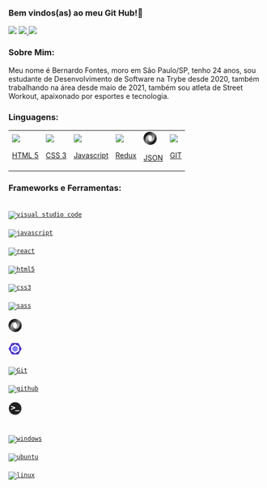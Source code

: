 ### Bem vindos(as) ao meu Git Hub!👋

<img src="https://img.icons8.com/color/48/000000/brazil.png"/>

<a href="https://www.linkedin.com/in/bernardo-fontes-/">
  <img src="https://img.icons8.com/office/40/000000/linkedin.png"/>
</a>
<a href="https://www.instagram.com/sw_berna/">
  <img src="https://img.icons8.com/doodle/40/000000/instagram-new.png"/>
</a>

### Sobre Mim:
Meu nome é Bernardo Fontes, moro em São Paulo/SP, tenho 24 anos, sou estudante de Desenvolvimento de Software na Trybe desde 2020, também trabalhando na área desde maio de 2021, também sou atleta de Street Workout, apaixonado por esportes e tecnologia.


### Linguagens:
<table>
  <tr>
    <td>
      <a href="">
        <img src="https://img.icons8.com/color/40/000000/html-5--v1.png"/>
        <p>HTML 5</p>
      </a>  
    </td>
    <td>
      <a href="">
        <img src="https://img.icons8.com/color/40/000000/css3.png"/>
        <p>CSS 3</p>
      </a>
    </td>
    <td>
      <a href="">
        <img src="https://img.icons8.com/color/40/000000/javascript.png"/>
        <p>Javascript</p>
      </a>
    </td>
    <td>
      <a href="">
        <img src="https://img.icons8.com/color/40/000000/redux.png"/>
        <p>Redux</p>
      </a>
    </td>
    <td>
      <a href="">
        <img width="26px" src="https://raw.githubusercontent.com/github/explore/80688e429a7d4ef2fca1e82350fe8e3517d3494d/topics/json/json.png"/>
        <p>JSON</p>
      </a>
    </td>
    <td>
      <a href="">
        <img src="https://img.icons8.com/wired/40/000000/merge-git.png"/>
        <p>GIT</p>
      </a>
    </td>
  </tr>
</table>

### Frameworks e Ferramentas:

[<code>
<img alt="visual studio code" width="26px" src="https://img.icons8.com/fluent/240/000000/visual-studio-code-2019.png" />
</code>](https://code.visualstudio.com/)
[<code>
<img alt="javascript" width="26px" src="https://img.icons8.com/color/240/000000/javascript.png" />
</code>](https://developer.mozilla.org/en-US/docs/Web/JavaScript)
[<code>
<img alt="react" width="26px" src="https://img.icons8.com/color/240/000000/react-native.png" />
</code>](https://reactjs.org/)
[<code>
<img alt="html5" width="26px" src="https://img.icons8.com/color/240/000000/html-5.png">
</code>](https://developer.mozilla.org/en-US/docs/Web/HTML)
[<code>
<img alt="css3" width="26px" src="https://img.icons8.com/color/240/000000/css3.png">
</code>](https://developer.mozilla.org/en-US/docs/Web/CSS)
[<code>
<img alt="sass" width="26px" src="https://img.icons8.com/color/240/000000/sass.png">
</code>](https://sass-lang.com/)
[<code>
<img alt="json" width="26px" src="https://raw.githubusercontent.com/github/explore/80688e429a7d4ef2fca1e82350fe8e3517d3494d/topics/json/json.png">
</code>](https://www.json.org/json-en.html)
[<code>
<img alt="eslint" width="26px" src="https://raw.githubusercontent.com/github/explore/80688e429a7d4ef2fca1e82350fe8e3517d3494d/topics/eslint/eslint.png">
</code>](https://eslint.org/)
[<code>
<img alt="Git" width="26px" src="https://img.icons8.com/color/240/000000/git.png">
</code>](https://git-scm.com/)
[<code>
<img alt="github" width="26px" src="https://img.icons8.com/ios-glyphs/240/000000/github.png">
</code>](https://github.com/)
[<code>
<img alt="terminal" width="26px" src="https://raw.githubusercontent.com/github/explore/80688e429a7d4ef2fca1e82350fe8e3517d3494d/topics/terminal/terminal.png">
</code>](https://docs.microsoft.com/en-us/windows/terminal/)
<br />
[<code>
<img alt="windows" width="26px" src="https://img.icons8.com/color/240/000000/windows-10.png">
</code>](https://www.microsoft.com/en-us/windows)
[<code>
<img alt="ubuntu" width="26px" src="https://img.icons8.com/color/96/000000/ubuntu--v1.png">
</code>](https://ubuntu.com/)
[<code>
<img alt="linux" width="26px" src="https://img.icons8.com/color/96/000000/linux.png">
</code>](https://www.kernel.org/)


<!--
**BernardoFontes/BernardoFontes** is a ✨ _special_ ✨ repository because its `README.md` (this file) appears on your GitHub profile.

Here are some ideas to get you started:

- 🔭 I’m currently working on ...
- 🌱 I’m currently learning ...
- 👯 I’m looking to collaborate on ...
- 🤔 I’m looking for help with ...
- 💬 Ask me about ...
- 📫 How to reach me: ...
- 😄 Pronouns: ...
- ⚡ Fun fact: ...
-->
